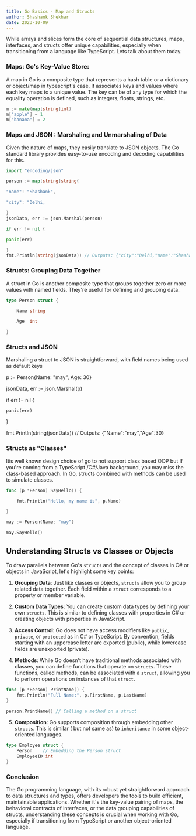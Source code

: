 ```yaml
---
title: Go Basics - Map and Structs
author: Shashank Shekhar
date: 2023-10-09
---
```


While arrays and slices form the core of sequential data structures, maps, interfaces, and structs offer unique capabilities, especially when transitioning from a language like TypeScript. Lets talk about them today.

### Maps: Go's Key-Value Store:

A map in Go is a composite type that represents a hash table or a dictionary or object/map in typescript's case. It associates keys and values where each key maps to a unique value. The key can be of any type for which the equality operation is defined, such as integers, floats, strings, etc.

```go
m := make(map[string]int) 
m["apple"] = 1 
m["banana"] = 2
```

### Maps and JSON : Marshaling and Unmarshaling of Data

Given the nature of maps, they easily translate to JSON objects. The Go standard library provides easy-to-use encoding and decoding capabilities for this.

```go
import "encoding/json"

person := map[string]string{

"name": "Shashank",

"city": "Delhi,

}
jsonData, err := json.Marshal(person)

if err != nil {

panic(err)

}
fmt.Println(string(jsonData)) // Outputs: {"city":"Delhi,"name":"Shashank"}
```

### Structs: Grouping Data Together

A struct in Go is another composite type that groups together zero or more values with named fields. They're useful for defining and grouping data.

```go
type Person struct {

    Name string

    Age  int

}
```
### Structs and JSON

Marshaling a struct to JSON is straightforward, with field names being used as default keys

p := Person{Name: "may", Age: 30}

jsonData, err := json.Marshal(p)

if err != nil {

    panic(err)

}

fmt.Println(string(jsonData)) // Outputs: {"Name":"may","Age":30}

### Structs as "Classes"

Itis well known design choice of go to not support class based OOP but If you're coming from a TypeScript /C#/Java background, you may miss the class-based approach. In Go, structs combined with methods can be used to simulate classes.
```go
func (p *Person) SayHello() {

    fmt.Println("Hello, my name is", p.Name)

}

may := Person{Name: "may"}

may.SayHello() 
```

## Understanding Structs vs Classes or Objects

To draw parallels between Go's `structs` and the concept of classes in C# or objects in JavaScript, let's highlight some key points:

1. **Grouping Data**: Just like classes or objects, `structs` allow you to group related data together. Each field within a `struct` corresponds to a property or member variable.

2. **Custom Data Types**: You can create custom data types by defining your own `structs`. This is similar to defining classes with properties in C# or creating objects with properties in JavaScript.

3. **Access Control**: Go does not have access modifiers like `public`, `private`, or `protected` as in C# or TypeScript. By convention, fields starting with an uppercase letter are exported (public), while lowercase fields are unexported (private).

4. **Methods**: While Go doesn't have traditional methods associated with classes, you can define functions that operate on `structs`. These functions, called methods, can be associated with a `struct`, allowing you to perform operations on instances of that `struct`.

```go
func (p *Person) PrintName() {
    fmt.Println("Full Name:", p.FirstName, p.LastName)
}

person.PrintName() // Calling a method on a struct
```

5. **Composition**: Go supports composition through embedding other `structs`. This is similar ( but not same as) to `inheritance` in some object-oriented languages.

```go
type Employee struct {
    Person    // Embedding the Person struct
    EmployeeID int
}
```

### Conclusion

The Go programming language, with its robust yet straightforward approach to data structures and types, offers developers the tools to build efficient, maintainable applications. Whether it's the key-value pairing of maps, the behavioral contracts of interfaces, or the data grouping capabilities of structs, understanding these concepts is crucial when working with Go, especially if transitioning from TypeScript or another object-oriented language.
